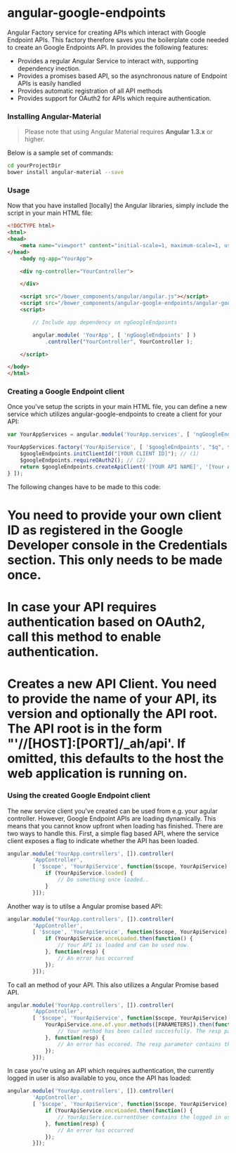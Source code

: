 angular-google-endpoints
========================

Angular Factory service for creating APIs which interact with Google Endpoint APIs. This factory therefore saves you the boilerplate code
needed to create an Google Endpoints API. In provides the following features:

- Provides a regular Angular Service to interact with, supporting dependency inection.
- Provides a promises based API, so the asynchronous nature of Endpoint APIs is easily handled
- Provides automatic registration of all API methods
- Provides support for OAuth2 for APIs which require authentication.

### Installing Angular-Material

> Please note that using Angular Material requires **Angular 1.3.x** or higher.

Below is a sample set of commands:

```bash
cd yourProjectDir
bower install angular-material --save
```

### Usage

Now that you have installed [locally] the Angular libraries, simply include the script in your main HTML file:

```html
<!DOCTYPE html>
<html>
<head>
    <meta name="viewport" content="initial-scale=1, maximum-scale=1, user-scalable=no" />
</head>
    <body ng-app="YourApp">

    <div ng-controller="YourController">

    </div>

    <script src="/bower_components/angular/angular.js"></script>
    <script src="/bower_components/angular-google-endpoints/angular-google-endpoints.js"></script>
    <script>

        // Include app dependency on ngGoogleEndpoints

        angular.module( 'YourApp', [ 'ngGoogleEndpoints' ] )
            .controller("YourController", YourController );

    </script>

</body>
</html>
```

### Creating a Google Endpoint client

Once you've setup the scripts in your main HTML file, you can define a new service which utilizes angular-google-endpoints to create a client 
for your API:

```javascript
var YourAppServices = angular.module('YourApp.services', [ 'ngGoogleEndpoints' ]);

YourAppServices.factory('YourApiService', [ '$googleEndpoints', "$q", function($googleEndpoints, $q) {
    $googleEndpoints.initClientId("[YOUR CLIENT ID]"); // (1)
    $googleEndpoints.requireOAuth2(); // (2)
    return $googleEndpoints.createApiClient('[YOUR API NAME]', '[Your API VERSION]', '[YOUR API ROOT]'); // (3)
} ]);
```

The following changes have to be made to this code:
# You need to provide your own client ID as registered in the Google Developer console in the Credentials section. This only needs to be made once.
# In case your API requires authentication based on OAuth2, call this method to enable authentication.
# Creates a new API Client. You need to provide the name of your API, its version and optionally the API root. The API root is in the form "'//[HOST]:[PORT]/_ah/api'. If omitted, this defaults to the host the web application is running on.

### Using the created Google Endpoint client

The new service client you've created can be used from e.g. your agular controller. However, Google Endpoint APIs are loading dynamically. This means
that you cannot know upfront when loading has finished. There are two ways to handle this. First, a simple flag based API, where the service client exposes a flag to indicate whether the API has been loaded.

```javascript
angular.module('YourApp.controllers', []).controller(
        'AppController',
        [ '$scope', 'YourApiService', function($scope, YourApiService) {
            if (YourApiService.loaded) {
                // Do something once loaded..
            }
        }]);

```

Another way is to utilse a Angular promise based API:
```javascript
angular.module('YourApp.controllers', []).controller(
        'AppController',
        [ '$scope', 'YourApiService', function($scope, YourApiService) {
            if (YourApiService.onceLoaded.then(function() {
                // Your API is loaded and can be used now.
            }, function(resp) {
                // An error has occurred
            });
        }]);
```

To call an method of your API. This also utilizes a Angular Promise based API.
```javascript
angular.module('YourApp.controllers', []).controller(
        'AppController',
        [ '$scope', 'YourApiService', function($scope, YourApiService) {
            YourApiService.one.of.your.methods([PARAMETERS]).then(function(resp) {
                // Your method has been called succesfully. The resp parameter contains the response.
            }, function(resp) {
                // An error has occored. The resp parameter contains the error information.
            }); 
        }]);
```

In case you're using an API which requires authentication, the currently logged in user is also available to you, once the API has loaded:
```javascript
angular.module('YourApp.controllers', []).controller(
        'AppController',
        [ '$scope', 'YourApiService', function($scope, YourApiService) {
            if (YourApiService.onceLoaded.then(function() {
                // YourApiService.currentUser contains the logged in user information.
            }, function(resp) {
                // An error has occurred
            });
        }]);
```
